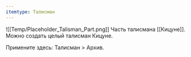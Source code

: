```yaml
---
itemtype: Талисман
---
```

![[Temp/Placeholder_Talisman_Part.png]]
Часть талисмана [[Кицуне]]. Можно создать целый талисман Кицуне.

Примените здесь: Талисман > Архив.
